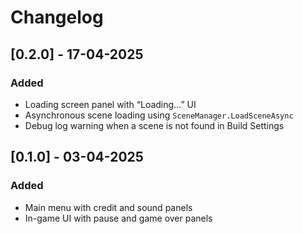 # Changelog

## [0.2.0] - 17-04-2025
### Added
- Loading screen panel with “Loading…” UI
- Asynchronous scene loading using `SceneManager.LoadSceneAsync`
- Debug log warning when a scene is not found in Build Settings

## [0.1.0] - 03-04-2025
### Added
- Main menu with credit and sound panels
- In-game UI with pause and game over panels
